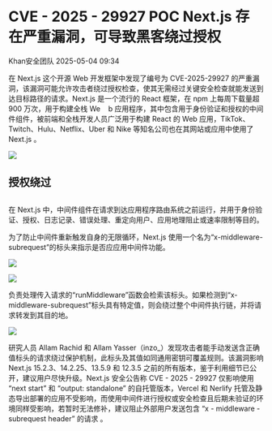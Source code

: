 #  CVE - 2025 - 29927 POC Next.js 存在严重漏洞，可导致黑客绕过授权   
 Khan安全团队   2025-05-04 09:34  
  
在 Next.js 这个开源 Web 开发框架中发现了编号为 CVE-2025-29927 的严重漏洞，该漏洞可能允许攻击者绕过授权检查，使其无需经过关键安全检查就能发送到达目标路径的请求。Next.js 是一个流行的 React 框架，在 npm 上每周下载量超 900 万次，用于构建全栈 We    b 应用程序，其中包含用于身份验证和授权的中间件组件，被前端和全栈开发人员广泛用于构建 React 的 Web 应用，TikTok、Twitch、Hulu、Netflix、Uber 和 Nike 等知名公司也在其网站或应用中使用了 Next.js 。  
  
![](https://mmbiz.qpic.cn/mmbiz_png/aPmkR80bcV3r4U4kWyURlLaUmibJ7yMrYTZFzMX1MfHicgc3yotm2TEfsPS1NXu0LJuyVoQlpRS76Q8tdZiavicdYg/640?wx_fmt=png&from=appmsg "")  
## 授权绕过  
##   
  
在 Next.js 中，中间件组件在请求到达应用程序路由系统之前运行，并用于身份验证、授权、日志记录、错误处理、重定向用户、应用地理阻止或速率限制等目的。  
  
为了防止中间件重新触发自身的无限循环，Next.js 使用一个名为“x-middleware-subrequest”的标头来指示是否应应用中间件功能。  
  
![](https://mmbiz.qpic.cn/mmbiz_png/aPmkR80bcV3r4U4kWyURlLaUmibJ7yMrYlIDTcw2ZCdtsV30rQYOBCuhibFCwCEMnFy34z44dVpOE3HA5fBuJOLA/640?wx_fmt=png&from=appmsg "")  
  
![](https://mmbiz.qpic.cn/mmbiz_png/aPmkR80bcV3r4U4kWyURlLaUmibJ7yMrY7YdeaVAtiao67IAjPY3RqmQEj2M237VahIiaxhVXibIrgtKoPiaZqiblP1g/640?wx_fmt=png&from=appmsg "")  
  
负责处理传入请求的“runMiddleware”函数会检索该标头。如果检测到“x-middleware-subrequest”标头具有特定值，则会绕过整个中间件执行链，并将请求转发到其目的地。  
  
![](https://mmbiz.qpic.cn/mmbiz_png/aPmkR80bcV3r4U4kWyURlLaUmibJ7yMrYCHl4UKnnFM3CdvTUCAErpWWr38NqSpF6RWEW7nJqqlJTukNN4N6IIw/640?wx_fmt=png&from=appmsg "")  
  
研究人员 Allam Rachid 和 Allam Yasser（inzo_）发现攻击者能手动发送含正确值标头的请求绕过保护机制，此标头及其值如同通用密钥可覆盖规则。该漏洞影响 Next.js 15.2.3、14.2.25、13.5.9 和 12.3.5 之前的所有版本，鉴于利用细节已公开，建议用户尽快升级。Next.js 安全公告称 CVE - 2025 - 29927 仅影响使用 “next start” 和 “output: standalone” 的自托管版本，Vercel 和 Nerlify 托管及静态导出部署的应用不受影响，而使用中间件进行授权或安全检查且后期未验证的环境同样受影响，若暂时无法修补，建议阻止外部用户发送包含 “x - middleware - subrequest header” 的请求 。  
  
